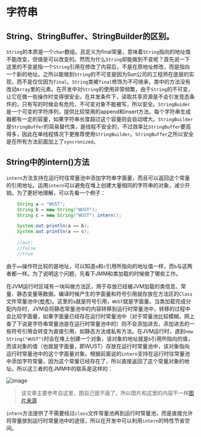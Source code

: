 # 字符串

## String、StringBuffer、StringBuilder的区别。

`String`的本质是一个`char`数组，且定义为final常量，意味着`String`指向的地址值不能改变，但值是可以改变的。然而为什么`String`却能做到不变呢？首先说一下这里的不变是指一个`String`引用在修改了内容后，不是在原地址修改，而是指向一个新的地址。之所以能做到`String`的不可变是因为Sun公司的工程师在底层的实现，而不是仅仅因为`final`。`String`类被`final`修饰为不可继承，类中的方法没有改动`Array`里的元素。在开发中对`String`的使用非常频繁，由于`String`的不可变，让它在做一些操作时变得很安全。在并发条件下，读取共享资源是不会引发竞态条件的，只有写的时候会有危险，不可变对象不能被写，所以安全。`StringBuider`是一个可变的字符序列，提供比较常用的append和insert方法。每个字符串生成器都有一定的容量，如果字符串长度超过这个容量则会自动增大。`StringBuilder`是`StringBuffer`的简易替代类，是线程不安全的，不过效率比`StringBuffer`要高得多，因此在单线程情况下更推荐使用`StringBuilder`。`StringBuffer`之所以安全是在所有方法前面加上了`syncronized`。

## String中的intern()方法
`intern`方法支持在运行时往常量池中添加字符串字面量，而且可以返回这个常量的引用地址。运用`intern`可以避免在堆上创建大量相同的字符串的对象，减少开销。为了更好地理解，可以先看一个例子：
~~~java
    String a = "WUST";
    String b = new String("WUST");
    String c = new String("WUST").intern();

    System.out.println(a == b);
    System.out.println(a == c);
    
    //out:
    //false
    //true
~~~
由于`==`操作符比较的是地址，可以知道`a`和`c`引用所指向的地址值一样，而`b`与这两者都一样。为了说明这个问题，先看下JMM和类加载的时候做了哪些工作。

在JVM运行时区域有一块叫做方法区，用于存放已经被JVM加载的类信息、常量、静态变量等数据。编译时候产生的字面量和符号引用就存放在方法区的`Class`文件常量池中([参考](https://blog.csdn.net/wangbiao007/article/details/78545189))。这里的`a`就是符号引用，`WUST`就是字面量。当类加载完成分配内存时，JVM会将静态常量池中的内容转移到运行时常量池中，转移的过程中会比较字面量，如果字面量已经存在运行时常量池中（对于常量池比较模糊，网上查了下说是字符串常量池是在运行时常量池中的）则不会添加进去，添加进去的一些符号引用会转变为直接引用，如静态方法或私有方法。在JVM运行时，遇到`new String("WUST")`时会在堆上创建一个对象，该对象的地址就是`b`引用所指向的值，而该对象的值（也就是字面量，即WUST）存放在运行时常量池中，该对象指向运行时常量池中的这个字面量对象。根据前面说的`intern`支持在运行时往常量池中添加字符常量，因为这个常量已经存在了，所以直接返回了这个常量对象的地址。所以这三者的在JMM中的联系是这样的：

![image](54095F7CA50845A298D67BCBB2AA6A3C)

> 该文章主要参考自这里，图自己就不画了，所以图片和这里的内容不一样[图片来源](https://mp.weixin.qq.com/s?__biz=MzI3NzE0NjcwMg==&mid=2650121551&idx=1&sn=b14691e0daeca8d1283fc8a860732405&chksm=f36bb86ec41c3178bb5f17ae733ffa73a7249e39fcc473f63db928c909466397b352b493c0a3&scene=21#wechat_redirect)

`intern`方法提供了不需要经过`class`文件常量池再到运行时常量池，而是直接允许将常量放到运行时常量池中的途径，所以在开发中可以利用`intern`的特性节省空间。